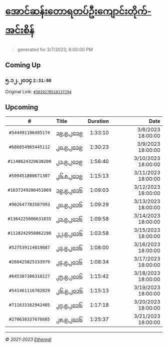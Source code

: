 # [အောင်ဆန်းတောရတပ်ဦးကျောင်းတိုက်-အင်းစိန်](https://www.facebook.com/655653464834259)

> generated for 3/7/2023, 6:00:00 PM

## Coming Up

### ၅.၁၂.၂၀၁၄ `2:31:08`

Original Link: [`#3019270518137294`](https://www.facebook.com/655653464834259/videos/3019270518137294)

## Upcoming

| # | Title | Duration | Date |
|:-----:|:------|---------:|-------------:|
| `#544491196495174` | [၁၉.၉.၂၀၁၉](https://www.facebook.com/655653464834259/videos/544491196495174) | 1:33:10 | 3/8/2023 18:00:00 |
| `#686854965445112` | [၂၀.၉.၂၀၁၉](https://www.facebook.com/655653464834259/videos/686854965445112) | 1:30:23 | 3/9/2023 18:00:00 |
| `#1140624329630200` | [၂၁.၉.၂၀၁၉](https://www.facebook.com/655653464834259/videos/1140624329630200) | 1:56:40 | 3/10/2023 18:00:00 |
| `#599451800671307` | [၂၆.၈.၂၀၁၉](https://www.facebook.com/655653464834259/videos/599451800671307) | 1:15:13 | 3/11/2023 18:00:00 |
| `#1637249206451069` | [၁၉.၉.၂၀၁၆](https://www.facebook.com/655653464834259/videos/1637249206451069) | 1:09:03 | 3/12/2023 18:00:00 |
| `#902647703507993` | [၂၀.၉.၂၀၁၆](https://www.facebook.com/655653464834259/videos/902647703507993) | 1:09:29 | 3/13/2023 18:00:00 |
| `#1364225000631835` | [၂၁.၉.၂၀၁၆](https://www.facebook.com/655653464834259/videos/1364225000631835) | 1:09:58 | 3/14/2023 18:00:00 |
| `#1128242950862298` | [၂၂.၉.၂၀၁၆](https://www.facebook.com/655653464834259/videos/1128242950862298) | 1:03:58 | 3/15/2023 18:00:00 |
| `#527539114819087` | [၂၃.၉.၂၀၁၆](https://www.facebook.com/655653464834259/videos/527539114819087) | 1:08:00 | 3/16/2023 18:00:00 |
| `#260425825333979` | [၂၄.၉.၂၀၁၆](https://www.facebook.com/655653464834259/videos/260425825333979) | 1:08:34 | 3/17/2023 18:00:00 |
| `#645387306310227` | [၂၅.၉.၂၀၁၆](https://www.facebook.com/655653464834259/videos/645387306310227) | 1:15:42 | 3/18/2023 18:00:00 |
| `#541461116782029` | [၂၆.၉.၂၀၁၆](https://www.facebook.com/655653464834259/videos/541461116782029) | 1:15:13 | 3/19/2023 18:00:00 |
| `#711633162942405` | [၂၇.၉.၂၀၁၆](https://www.facebook.com/655653464834259/videos/711633162942405) | 1:17:18 | 3/20/2023 18:00:00 |
| `#270638337676665` | [၂၈.၉.၂၀၁၆](https://www.facebook.com/655653464834259/videos/270638337676665) | 1:25:37 | 3/21/2023 18:00:00 |

---

_&copy; 2021-2023 [Ethereal](https://github.com/etherealtech)_